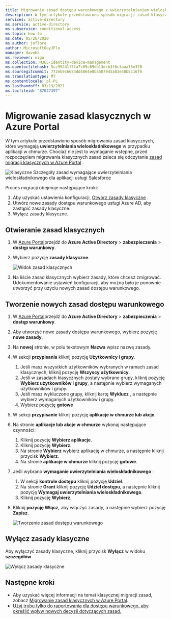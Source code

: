 ```yaml
---
title: Migrowanie zasad dostępu warunkowego z uwierzytelnianiem wieloskładnikowym — Azure Active Directory
description: W tym artykule przedstawiono sposób migracji zasad klasycznych, które wymagają uwierzytelniania wieloskładnikowego w Azure Portal.
services: active-directory
ms.service: active-directory
ms.subservice: conditional-access
ms.topic: how-to
ms.date: 05/26/2020
ms.author: joflore
author: MicrosoftGuyJFlo
manager: daveba
ms.reviewer: nigu
ms.collection: M365-identity-device-management
ms.openlocfilehash: 5cc99241f5fa7c09c69db13dcb3f6c3aaa75e376
ms.sourcegitcommit: 772eb9c6684dd4864e0ba507945a83e48b8c16f0
ms.translationtype: MT
ms.contentlocale: pl-PL
ms.lasthandoff: 03/19/2021
ms.locfileid: "87027397"
---
```

# <a name="migrate-a-classic-policy-in-the-azure-portal"></a>Migrowanie zasad klasycznych w Azure Portal

W tym artykule przedstawiono sposób migrowania zasad klasycznych, które wymagają **uwierzytelniania wieloskładnikowego** w przypadku aplikacji w chmurze. Chociaż nie jest to wymaganie wstępne, przed rozpoczęciem migrowania klasycznych zasad zaleca się odczytanie [zasad migracji klasycznych w Azure Portal](policy-migration.md) .

![Klasyczne Szczegóły zasad wymagające uwierzytelniania wieloskładnikowego dla aplikacji usługi Salesforce](./media/policy-migration/33.png)

Proces migracji obejmuje następujące kroki:

1. Aby uzyskać ustawienia konfiguracji, [Otwórz zasady klasyczne](#open-a-classic-policy) .
1. Utwórz nowe zasady dostępu warunkowego usługi Azure AD, aby zastąpić zasady klasyczne. 
1. Wyłącz zasady klasyczne.

## <a name="open-a-classic-policy"></a>Otwieranie zasad klasycznych

1. W [Azure Portal](https://portal.azure.com)przejdź do **Azure Active Directory**  >  **zabezpieczenia**  >  **dostęp warunkowy**.
1. Wybierz pozycję **zasady klasyczne**.

   ![Widok zasad klasycznych](./media/policy-migration-mfa/12.png)

1. Na liście zasad klasycznych wybierz zasady, które chcesz zmigrować. Udokumentowanie ustawień konfiguracji, aby można było je ponownie utworzyć przy użyciu nowych zasad dostępu warunkowego.

## <a name="create-a-new-conditional-access-policy"></a>Tworzenie nowych zasad dostępu warunkowego

1. W [Azure Portal](https://portal.azure.com)przejdź do **Azure Active Directory**  >  **zabezpieczenia**  >  **dostęp warunkowy**.
1. Aby utworzyć nowe zasady dostępu warunkowego, wybierz pozycję **nowe zasady**.
1. Na **nowej** stronie, w polu tekstowym **Nazwa** wpisz nazwę zasady.
1. W sekcji **przypisania** kliknij pozycję **Użytkownicy i grupy**.
   1. Jeśli masz wszystkich użytkowników wybranych w ramach zasad klasycznych, kliknij pozycję **Wszyscy użytkownicy**. 
   1. Jeśli w zasadach klasycznych zostały wybrane grupy, kliknij pozycję **Wybierz użytkowników i grupy**, a następnie wybierz wymaganych użytkowników i grupy.
   1. Jeśli masz wykluczone grupy, kliknij kartę **Wyklucz** , a następnie wybierz wymaganych użytkowników i grupy. 
   1. Wybierz pozycję **gotowe**
1. W sekcji **przypisanie** kliknij pozycję **aplikacje w chmurze lub akcje**.
1. Na stronie **aplikacje lub akcje w chmurze** wykonaj następujące czynności:
   1. Kliknij pozycję **Wybierz aplikacje**.
   1. Kliknij pozycję **Wybierz**.
   1. Na stronie **Wybierz** wybierz aplikację w chmurze, a następnie kliknij przycisk **Wybierz**.
   1. Na stronie **aplikacje w chmurze** kliknij pozycję **gotowe**.
1. Jeśli wybrano **wymaganie uwierzytelniania wieloskładnikowego** :
   1. W sekcji **kontrole dostępu** kliknij pozycję **Udziel**.
   1. Na stronie **Grant** kliknij pozycję **Udziel dostępu**, a następnie kliknij pozycję **Wymagaj uwierzytelniania wieloskładnikowego**.
   1. Kliknij pozycję **Wybierz**.
1. Kliknij **pozycję Włącz,** aby włączyć zasady, a następnie wybierz pozycję **Zapisz**.

   ![Tworzenie zasad dostępu warunkowego](./media/policy-migration-mfa/conditional-access-policy-migration.png)

## <a name="disable-the-classic-policy"></a>Wyłącz zasady klasyczne

Aby wyłączyć zasady klasyczne, kliknij przycisk **Wyłącz** w widoku **szczegółów** .

![Wyłącz zasady klasyczne](./media/policy-migration-mfa/14.png)

## <a name="next-steps"></a>Następne kroki

- Aby uzyskać więcej informacji na temat klasycznej migracji zasad, zobacz [Migrowanie zasad klasycznych w Azure Portal](policy-migration.md).
- [Użyj trybu tylko do raportowania dla dostępu warunkowego, aby określić wpływ nowych decyzji dotyczących zasad.](concept-conditional-access-report-only.md)